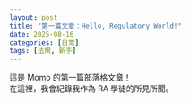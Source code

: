 ```yaml
---
layout: post
title: "第一篇文章：Hello, Regulatory World!"
date: 2025-08-16
categories: [日常]
tags: [法規, 新手]
---
```


這是 Momo 的第一篇部落格文章！<br>
在這裡，我會紀錄我作為 RA 學徒的所見所聞。

